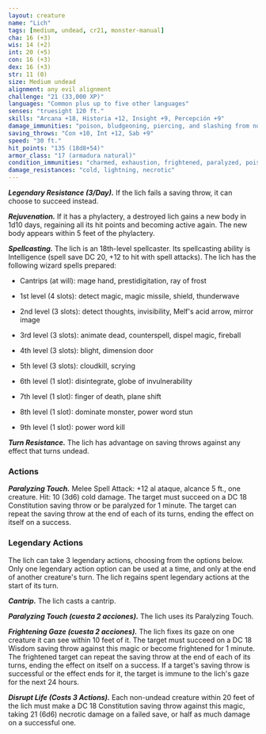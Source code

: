 ```yaml
---
layout: creature
name: "Lich"
tags: [medium, undead, cr21, monster-manual]
cha: 16 (+3)
wis: 14 (+2)
int: 20 (+5)
con: 16 (+3)
dex: 16 (+3)
str: 11 (0)
size: Medium undead
alignment: any evil alignment
challenge: "21 (33,000 XP)"
languages: "Common plus up to five other languages"
senses: "truesight 120 ft."
skills: "Arcana +18, Historia +12, Insight +9, Percepción +9"
damage_immunities: "poison, bludgeoning, piercing, and slashing from nonmagical weapons"
saving_throws: "Con +10, Int +12, Sab +9"
speed: "30 ft."
hit_points: "135 (18d8+54)"
armor_class: "17 (armadura natural)"
condition_immunities: "charmed, exhaustion, frightened, paralyzed, poisoned"
damage_resistances: "cold, lightning, necrotic"
---
```


***Legendary Resistance (3/Day).*** If the lich fails a saving throw, it can choose to succeed instead.

***Rejuvenation.*** If it has a phylactery, a destroyed lich gains a new body in 1d10 days, regaining all its hit points and becoming active again. The new body appears within 5 feet of the phylactery.

***Spellcasting.*** The lich is an 18th-level spellcaster. Its spellcasting ability is Intelligence (spell save DC 20, +12 to hit with spell attacks). The lich has the following wizard spells prepared:

* Cantrips (at will): mage hand, prestidigitation, ray of frost

* 1st level (4 slots): detect magic, magic missile, shield, thunderwave

* 2nd level (3 slots): detect thoughts, invisibility, Melf's acid arrow, mirror image

* 3rd level (3 slots): animate dead, counterspell, dispel magic, fireball

* 4th level (3 slots): blight, dimension door

* 5th level (3 slots): cloudkill, scrying

* 6th level (1 slot): disintegrate, globe of invulnerability

* 7th level (1 slot): finger of death, plane shift

* 8th level (1 slot): dominate monster, power word stun

* 9th level (1 slot): power word kill

***Turn Resistance.*** The lich has advantage on saving throws against any effect that turns undead.

### Actions

***Paralyzing Touch.*** Melee Spell Attack: +12 al ataque, alcance 5 ft., one creature. Hit: 10 (3d6) cold damage. The target must succeed on a DC 18 Constitution saving throw or be paralyzed for 1 minute. The target can repeat the saving throw at the end of each of its turns, ending the effect on itself on a success.

### Legendary Actions

The lich can take 3 legendary actions, choosing from the options below. Only one legendary action option can be used at a time, and only at the end of another creature's turn. The lich regains spent legendary actions at the start of its turn.

***Cantrip.*** The lich casts a cantrip.

***Paralyzing Touch (cuesta 2 acciones).*** The lich uses its Paralyzing Touch.

***Frightening Gaze (cuesta 2 acciones).*** The lich fixes its gaze on one creature it can see within 10 feet of it. The target must succeed on a DC 18 Wisdom saving throw against this magic or become frightened for 1 minute. The frightened target can repeat the saving throw at the end of each of its turns, ending the effect on itself on a success. If a target's saving throw is successful or the effect ends for it, the target is immune to the lich's gaze for the next 24 hours.

***Disrupt Life (Costs 3 Actions).*** Each non-undead creature within 20 feet of the lich must make a DC 18 Constitution saving throw against this magic, taking 21 (6d6) necrotic damage on a failed save, or half as much damage on a successful one.